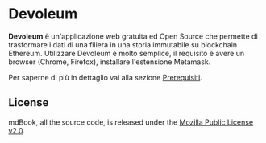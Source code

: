 # Devoleum

**Devoleum** è un'applicazione web gratuita ed Open Source che permette di trasformare i dati di una filiera in una storia immutabile su blockchain Ethereum. Utilizzare Devoleum è molto semplice, il requisito è avere un browser (Chrome, Firefox), installare l'estensione Metamask. 

Per saperne di più in dettaglio vai alla sezione [Prerequisiti](../intro/prereq.md).

## License

mdBook, all the source code, is released under the [Mozilla Public License
v2.0](https://www.mozilla.org/MPL/2.0/).
